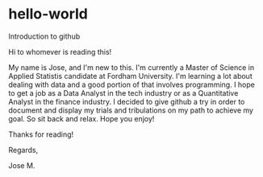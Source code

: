 # hello-world
Introduction to github

Hi to whomever is reading this!

My name is Jose, and I'm new to this. I'm currently a Master of Science in Applied Statistis candidate at Fordham University. I'm learning a lot about dealing with data and a good portion of that involves programming. I hope to get a job as a Data Analyst in the tech industry or as a Quantitative Analyst in the finance industry. I decided to give github a try in order to document and display my trials and tribulations on my path to achieve my goal. So sit back and relax. Hope you enjoy!

Thanks for reading!


Regards,

Jose M.
